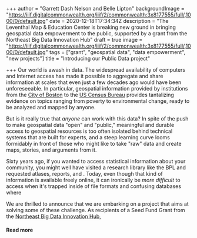 +++
author = "Garrett Dash Nelson and Belle Lipton"
backgroundImage = "https://iiif.digitalcommonwealth.org/iiif/2/commonwealth:3x8177555/full/,1000/0/default.jpg"
date = 2020-12-18T17:34:34Z
description = "The Leventhal Map & Education Center is breaking new ground in bringing geospatial data empowerment to the public, supported by a grant from the Northeast Big Data Innovation Hub"
draft = true
image = "https://iiif.digitalcommonwealth.org/iiif/2/commonwealth:3x8177555/full/,1000/0/default.jpg"
tags = ["grant", "geospatial data", "data empowerment", "new projects"]
title = "Introducing our Public Data project"

+++
Our world is awash in data. The widespread availability of computers and Internet access has made it possible to aggregate and share information at scales that even just a few decades ago would have been unforeseeable. In particular, geospatial information provided by institutions from the [City of Boston](https://data.boston.gov) to the [US Census Bureau](https://data.census.gov/cedsci/) provides tantalizing evidence on topics ranging from poverty to environmental change, ready to be analyzed and mapped by anyone.

But is it really true that _anyone_ can work with this data? In spite of the push to make geospatial data "open" and "public," meaningful and durable access to geospatial resources is too often isolated behind technical systems that are built for experts, and a steep learning curve looms formidably in front of those who might like to take "raw" data and create maps, stories, and arguments from it.

Sixty years ago, if you wanted to access statistical information about your community, you might well have visited a research library like the BPL and requested atlases, reports, and . Today, even though that kind of information is available freely online, it can ironically be _more difficult_ to access when it's trapped inside of file formats and confusing databases where 

We are thrilled to announce that we are embarking on a project that aims at solving some of these challenge. As recipients of a Seed Fund Grant from the [Northeast Big Data Innovation Hub](https://nebigdatahub.org), 

#### Read more 
